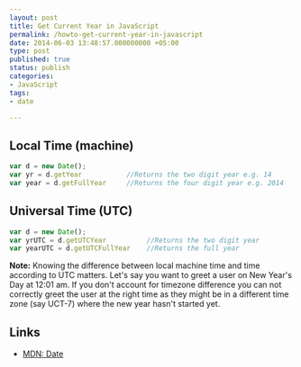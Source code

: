 ```yaml
---
layout: post
title: Get Current Year in JavaScript
permalink: /howto-get-current-year-in-javascript
date: 2014-06-03 13:48:57.000000000 +05:00
type: post
published: true
status: publish
categories:
- JavaScript
tags:
- date

---
```


Local Time (machine)
-----
 
```javascript
var d = new Date();
var yr = d.getYear           //Returns the two digit year e.g. 14 
var year = d.getFullYear     //Returns the four digit year e.g. 2014
``` 


Universal Time (UTC)
-----
 
```javascript
var d = new Date();
var yrUTC = d.getUTCYear          //Returns the two digit year
var yearUTC = d.getUTCFullYear    //Returns the full year
``` 

**Note:** Knowing the difference between local machine time and time according to UTC matters. Let's say you want to greet a user on New Year's Day at 12:01 am. If you don't account for timezone difference you can not correctly greet the user at the right time as they might be in a different time zone (say UCT-7) where the new year hasn't started yet.  

Links
---

- [MDN: Date](https://developer.mozilla.org/en-US/docs/Web/JavaScript/Reference/Global_Objects/Date)

